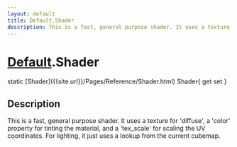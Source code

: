 ```yaml
---
layout: default
title: Default.Shader
description: This is a fast, general purpose shader. It uses a texture for 'diffuse', a 'color' property for tinting the material, and a 'tex_scale' for scaling the UV coordinates. For lighting, it just uses a lookup from the current cubemap.
---
```

# [Default]({{site.url}}/Pages/Reference/Default.html).Shader

<div class='signature' markdown='1'>
static [Shader]({{site.url}}/Pages/Reference/Shader.html) Shader{ get set }
</div>

## Description
This is a fast, general purpose shader. It uses a
texture for 'diffuse', a 'color' property for tinting the
material, and a 'tex_scale' for scaling the UV coordinates. For
lighting, it just uses a lookup from the current cubemap.

